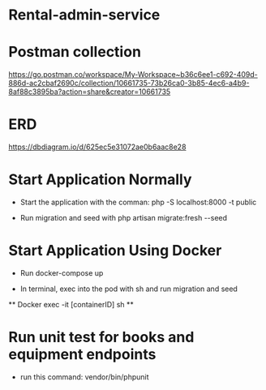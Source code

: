 # Rental-admin-service

# Postman collection
https://go.postman.co/workspace/My-Workspace~b36c6ee1-c692-409d-886d-ac2cbaf2690c/collection/10661735-73b26ca0-3b85-4ec6-a4b9-8af88c3895ba?action=share&creator=10661735

# ERD
https://dbdiagram.io/d/625ec5e31072ae0b6aac8e28

# Start Application Normally

- Start the application with the comman: php -S localhost:8000 -t public

- Run migration and seed with php artisan migrate:fresh --seed

# Start Application Using Docker
- Run docker-compose up

- In terminal, exec into the pod with sh and run migration and seed 

** Docker exec -it [containerID] sh **

# Run unit test for books and equipment endpoints

- run this command: vendor/bin/phpunit